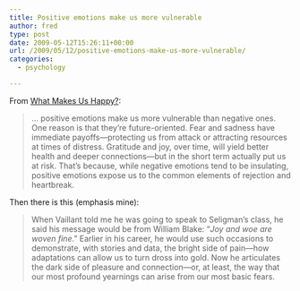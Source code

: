 ```yaml
---
title: Positive emotions make us more vulnerable
author: fred
type: post
date: 2009-05-12T15:26:11+00:00
url: /2009/05/12/positive-emotions-make-us-more-vulnerable/
categories:
  - psychology

---
```

From [What Makes Us Happy?][1]:

> &#8230; positive emotions make us more vulnerable than negative ones. One reason is that they’re future-oriented. Fear and sadness have immediate payoffs—protecting us from attack or attracting resources at times of distress. Gratitude and joy, over time, will yield better health and deeper connections—but in the short term actually put us at risk. That’s because, while negative emotions tend to be insulating, positive emotions expose us to the common elements of rejection and heartbreak. 

Then there is this (emphasis mine):

> When Vaillant told me he was going to speak to Seligman’s class, he said his message would be from William Blake: “_Joy and woe are woven fine_.” Earlier in his career, he would use such occasions to demonstrate, with stories and data, the bright side of pain—how adaptations can allow us to turn dross into gold. Now he articulates the dark side of pleasure and connection—or, at least, the way that our most profound yearnings can arise from our most basic fears.

 [1]: http://www.theatlantic.com/doc/200906/happiness